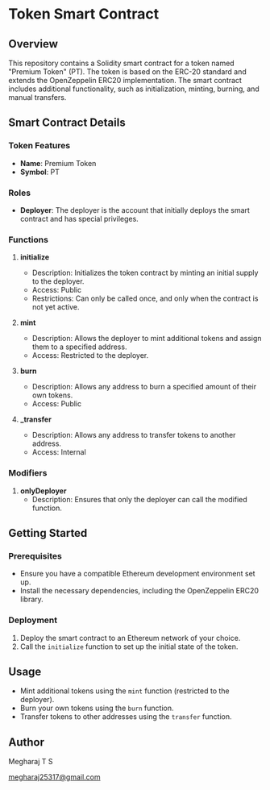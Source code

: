 # Token Smart Contract

## Overview

This repository contains a Solidity smart contract for a token named "Premium Token" (PT). The token is based on the ERC-20 standard and extends the OpenZeppelin ERC20 implementation. The smart contract includes additional functionality, such as initialization, minting, burning, and manual transfers.

## Smart Contract Details

### Token Features

- **Name**: Premium Token
- **Symbol**: PT

### Roles

- **Deployer**: The deployer is the account that initially deploys the smart contract and has special privileges.

### Functions

1. **initialize**
   - Description: Initializes the token contract by minting an initial supply to the deployer.
   - Access: Public
   - Restrictions: Can only be called once, and only when the contract is not yet active.

2. **mint**
   - Description: Allows the deployer to mint additional tokens and assign them to a specified address.
   - Access: Restricted to the deployer.

3. **burn**
   - Description: Allows any address to burn a specified amount of their own tokens.
   - Access: Public

4. **_transfer**
   - Description: Allows any address to transfer tokens to another address.
   - Access: Internal

### Modifiers

1. **onlyDeployer**
   - Description: Ensures that only the deployer can call the modified function.

## Getting Started

### Prerequisites

- Ensure you have a compatible Ethereum development environment set up.
- Install the necessary dependencies, including the OpenZeppelin ERC20 library.

### Deployment

1. Deploy the smart contract to an Ethereum network of your choice.
2. Call the `initialize` function to set up the initial state of the token.

## Usage

- Mint additional tokens using the `mint` function (restricted to the deployer).
- Burn your own tokens using the `burn` function.
- Transfer tokens to other addresses using the `transfer` function.


## Author

Megharaj  T S

megharaj25317@gmail.com
